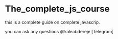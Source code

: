 # The_complete_js_course
this is a complete guide on complete javascrip.

you can ask any questions @kaleabdereje [Telegram]
